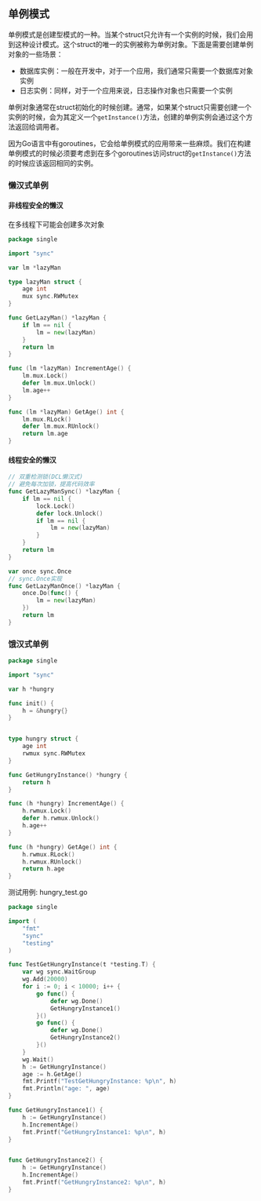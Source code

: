 ## 单例模式

单例模式是创建型模式的一种。当某个struct只允许有一个实例的时候，我们会用到这种设计模式。这个struct的唯一的实例被称为单例对象。下面是需要创建单例对象的一些场景：

- 数据库实例：一般在开发中，对于一个应用，我们通常只需要一个数据库对象实例
- 日志实例：同样，对于一个应用来说，日志操作对象也只需要一个实例

单例对象通常在struct初始化的时候创建。通常，如果某个struct只需要创建一个实例的时候，会为其定义一个`getInstance()`方法，创建的单例实例会通过这个方法返回给调用者。

因为Go语言中有goroutines，它会给单例模式的应用带来一些麻烦。我们在构建单例模式的时候必须要考虑到在多个goroutines访问struct的`getInstance()`方法的时候应该返回相同的实例。

### 懒汉式单例

#### 非线程安全的懒汉

在多线程下可能会创建多次对象

```go
package single

import "sync"

var lm *lazyMan

type lazyMan struct {
    age int
    mux sync.RWMutex
}

func GetLazyMan() *lazyMan {
    if lm == nil {
        lm = new(lazyMan)
    }
    return lm
}

func (lm *lazyMan) IncrementAge() {
    lm.mux.Lock()
    defer lm.mux.Unlock()
    lm.age++
}

func (lm *lazyMan) GetAge() int {
    lm.mux.RLock()
    defer lm.mux.RUnlock()
    return lm.age
}
```



#### 线程安全的懒汉

```go
// 双重检测锁(DCL懒汉式)
// 避免每次加锁，提高代码效率
func GetLazyManSync() *lazyMan {
    if lm == nil {
        lock.Lock()
        defer lock.Unlock()
        if lm == nil {
            lm = new(lazyMan)
        }
    }
    return lm
}
```

```go
var once sync.Once
// sync.Once实现
func GetLazyManOnce() *lazyMan {
    once.Do(func() {
        lm = new(lazyMan)
    })
    return lm
}
```



### 饿汉式单例

```go
package single

import "sync"

var h *hungry

func init() {
    h = &hungry{}
}


type hungry struct {
    age int
    rwmux sync.RWMutex
}

func GetHungryInstance() *hungry {
    return h
}

func (h *hungry) IncrementAge() {
    h.rwmux.Lock()
    defer h.rwmux.Unlock()
    h.age++
}

func (h *hungry) GetAge() int {
    h.rwmux.RLock()
    h.rwmux.RUnlock()
    return h.age
}
```

测试用例: hungry_test.go

```go
package single

import (
    "fmt"
    "sync"
    "testing"
)

func TestGetHungryInstance(t *testing.T) {
    var wg sync.WaitGroup
    wg.Add(20000)
    for i := 0; i < 10000; i++ {
        go func() {
            defer wg.Done()
            GetHungryInstance1()
        }()
        go func() {
            defer wg.Done()
            GetHungryInstance2()
        }()
    }
    wg.Wait()
    h := GetHungryInstance()
    age := h.GetAge()
    fmt.Printf("TestGetHungryInstance: %p\n", h)
    fmt.Println("age: ", age)
}

func GetHungryInstance1() {
    h := GetHungryInstance()
    h.IncrementAge()
    fmt.Printf("GetHungryInstance1: %p\n", h)
}


func GetHungryInstance2() {
    h := GetHungryInstance()
    h.IncrementAge()
    fmt.Printf("GetHungryInstance2: %p\n", h)
}
```

